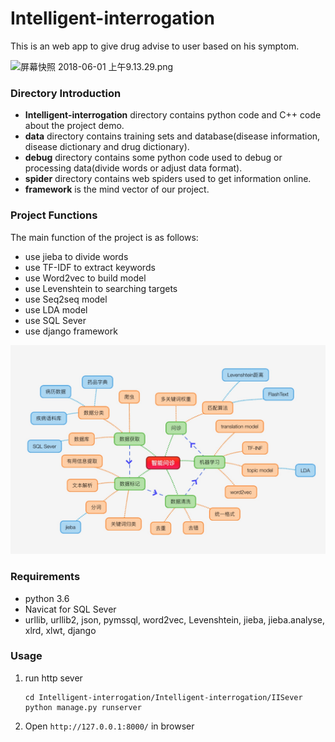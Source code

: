 # Intelligent-interrogation
This is an web app to give drug advise to user based on his symptom.

![屏幕快照 2018-06-01 上午9.13.29.png](https://i.loli.net/2018/06/01/5b109de99a546.png)


### Directory Introduction
- **Intelligent-interrogation** directory contains python code and C++ code about the project demo.
- **data** directory contains training sets and database(disease information, disease dictionary and drug dictionary).
- **debug** directory contains some python code used to debug or processing data(divide words or adjust data format).
- **spider** directory contains web spiders used to get information online.
- **framework** is the mind vector of our project.


### Project Functions

The main function of the project is as follows:

- use jieba to divide words
- use TF-IDF to extract keywords
- use Word2vec to build model
- use Levenshtein to searching targets
- use Seq2seq model
- use LDA model
- use SQL Sever
- use django framework

![framework](framework.JPG)


### Requirements
- python 3.6
- Navicat for SQL Sever
- urllib, urllib2, json, pymssql, word2vec, Levenshtein, jieba, jieba.analyse, xlrd, xlwt, django


### Usage

1. run http sever
	
	```
	cd Intelligent-interrogation/Intelligent-interrogation/IISever
	python manage.py runserver
	```
	
2. Open `http://127.0.0.1:8000/` in browser